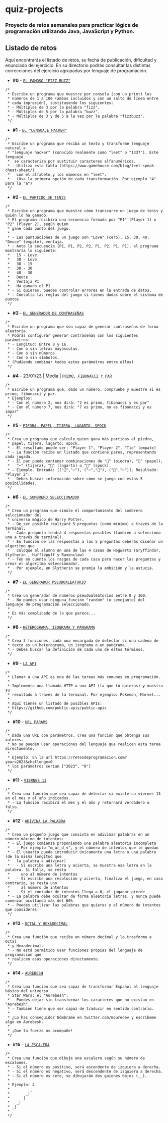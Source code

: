 # quiz-projects
### Proyecto de retos semanales para practicar lógica de programación utilizando Java, JavaScript y Python.

## Listado de retos

Aquí encontrarás el listado de retos, su fecha de publicación, dificultad y enunciado del ejercicio. En su directorio podrás consultar las distintas correcciones del ejercicio agrupadas por lenguaje de programación.

* **#0** - [`EL FAMOSO "FIZZ BUZZ"`](./Retos/Reto%20%230%20-%20FIZZ%20BUZZ)
```
/*
 * Escribe un programa que muestre por consola (con un print) los
 * números de 1 a 100 (ambos incluidos y con un salto de línea entre
 * cada impresión), sustituyendo los siguientes:
 * - Múltiplos de 3 por la palabra "fizz".
 * - Múltiplos de 5 por la palabra "buzz".
 * - Múltiplos de 3 y de 5 a la vez por la palabra "fizzbuzz".
 */
```
* **#1** - [`EL "LENGUAJE HACKER"`](./Retos/Reto%20%231%20-%20LENGUAJE%20HACKER)
```
/*
 * Escribe un programa que reciba un texto y transforme lenguaje natural a
 * "lenguaje hacker" (conocido realmente como "leet" o "1337"). Este lenguaje
 *  se caracteriza por sustituir caracteres alfanuméricos.
 * - Utiliza esta tabla (https://www.gamehouse.com/blog/leet-speak-cheat-sheet/) 
 *   con el alfabeto y los números en "leet".
 *   (Usa la primera opción de cada transformación. Por ejemplo "4" para la "a")
 */
```
* **#2** - [`EL PARTIDO DE TENIS`](./Retos/Reto%20%232%20-%20EL%20PARTIDO%20DE%20TENIS%20%5BMedia%5D)
```
/*
 * Escribe un programa que muestre cómo transcurre un juego de tenis y quién lo ha ganado.
 * El programa recibirá una secuencia formada por "P1" (Player 1) o "P2" (Player 2), según quien
 * gane cada punto del juego.
 * 
 * - Las puntuaciones de un juego son "Love" (cero), 15, 30, 40, "Deuce" (empate), ventaja.
 * - Ante la secuencia [P1, P1, P2, P2, P1, P2, P1, P1], el programa mostraría lo siguiente:
 *   15 - Love
 *   30 - Love
 *   30 - 15
 *   30 - 30
 *   40 - 30
 *   Deuce
 *   Ventaja P1
 *   Ha ganado el P1
 * - Si quieres, puedes controlar errores en la entrada de datos.   
 * - Consulta las reglas del juego si tienes dudas sobre el sistema de puntos.   
 */
```
* **#3** - [`EL GENERADOR DE CONTRASEÑAS`](./Retos/Reto%20%233%20-%20EL%20GENERADOR%20DE%20CONTRASEÑAS%20%5BMedia%5D)
```
/*
 * Escribe un programa que sea capaz de generar contraseñas de forma aleatoria.
 * Podrás configurar generar contraseñas con los siguientes parámetros:
 * - Longitud: Entre 8 y 16.
 * - Con o sin letras mayúsculas.
 * - Con o sin números.
 * - Con o sin símbolos.
 * (Pudiendo combinar todos estos parámetros entre ellos)
 */
```
* **#4** - 23/01/23 | Media | [`PRIMO, FIBONACCI Y PAR`](./Retos/Reto%20%234%20-%20PRIMO,%20FIBONACCI%20Y%20PAR%20%5BMedia%5D)
```
/*
 * Escribe un programa que, dado un número, compruebe y muestre si es primo, fibonacci y par.
 * Ejemplos:
 * - Con el número 2, nos dirá: "2 es primo, fibonacci y es par"
 * - Con el número 7, nos dirá: "7 es primo, no es fibonacci y es impar"
 */
```
* **#5** - [`PIEDRA, PAPEL, TIJERA, LAGARTO, SPOCK`](./Retos/Reto%20%236%20-%20PIEDRA,%20PAPEL,%20TIJERA,%20LAGARTO,%20SPOCK%20%5BMedia%5D)
```
/*
 * Crea un programa que calcule quien gana más partidas al piedra,
 * papel, tijera, lagarto, spock.
 * - El resultado puede ser: "Player 1", "Player 2", "Tie" (empate)
 * - La función recibe un listado que contiene pares, representando cada jugada.
 * - El par puede contener combinaciones de "🗿" (piedra), "📄" (papel),
 *   "✂️" (tijera), "🦎" (lagarto) o "🖖" (spock).
 * - Ejemplo. Entrada: [("🗿","✂️"), ("✂️","🗿"), ("📄","✂️")]. Resultado: "Player 2".
 * - Debes buscar información sobre cómo se juega con estas 5 posibilidades.
 */
```
* **#6** - [`EL SOMBRERO SELECCIONADOR`](./Retos/Reto%20%237%20-%20EL%20SOMBRERO%20SELECCIONADOR%20%5BMedia%5D)
```
/*
 * Crea un programa que simule el comportamiento del sombrero selccionador del
 * universo mágico de Harry Potter.
 * - De ser posible realizará 5 preguntas (como mínimo) a través de la terminal.
 * - Cada pregunta tendrá 4 respuestas posibles (también a selecciona una a través de terminal).
 * - En función de las respuestas a las 5 preguntas deberás diseñar un algoritmo que
 *   coloque al alumno en una de las 4 casas de Hogwarts (Gryffindor, Slytherin , Hufflepuff y Ravenclaw)
 * - Ten en cuenta los rasgos de cada casa para hacer las preguntas y crear el algoritmo seleccionador.
 *   Por ejemplo, en Slytherin se premia la ambición y la astucia.
 */
```
* **#7** - [`EL GENERADOR PSEUDOALEATORIO`](./Retos/Reto%20%238%20-%20EL%20GENERADOR%20PSEUDOALEATORIO%20%5BMedia%5D)

```
/*
 * Crea un generador de números pseudoaleatorios entre 0 y 100.
 * - No puedes usar ninguna función "random" (o semejante) del lenguaje de programación seleccionado.
 *
 * Es más complicado de lo que parece...
 */
```
* **#8** - [`HETEROGRAMA, ISOGRAMA Y PANGRAMA`](./Retos/Reto%20%239%20-%20HETEROGRAMA,%20ISOGRAMA%20Y%20PANGRAMA%20%5BFácil%5D)
```
/*
 * Crea 3 funciones, cada una encargada de detectar si una cadena de
 * texto es un heterograma, un isograma o un pangrama.
 * - Debes buscar la definición de cada uno de estos términos.
 */
```
* **#9** - [`LA API`](./Retos/Reto%20%2310%20-%20LA%20API%20%5BMedia%5D)
```
/*
 * Llamar a una API es una de las tareas más comunes en programación.
 *
 * Implementa una llamada HTTP a una API (la que tú quieras) y muestra su
 * resultado a través de la terminal. Por ejemplo: Pokémon, Marvel...
 *
 * Aquí tienes un listado de posibles APIs: 
 * https://github.com/public-apis/public-apis
 */
```
* **#10** - [`URL PARAMS`](./Retos/Reto%20%2311%20-%20URL%20PARAMS%20%5BFácil%5D)
```
/*
 * Dada una URL con parámetros, crea una función que obtenga sus valores.
 * No se pueden usar operaciones del lenguaje que realicen esta tarea directamente.
 *
 * Ejemplo: En la url https://retosdeprogramacion.com?year=2023&challenge=0
 * los parámetros serían ["2023", "0"]
 */
```
* **#11** - [`VIERNES 13`](./Retos/Reto%20%2312%20-%20VIERNES%2013%20%5BFácil%5D)
```
/*
 * Crea una función que sea capaz de detectar si existe un viernes 13 en el mes y el año indicados.
 * - La función recibirá el mes y el año y retornará verdadero o falso.
 */
```
* **#12** - [`ADIVINA LA PALABRA`](./Retos/Reto%20%2313%20-%20ADIVINA%20LA%20PALABRA%20%5BMedia%5D)
```
/*
 * Crea un pequeño juego que consista en adivinar palabras en un número máximo de intentos:
 * - El juego comienza proponiendo una palabra aleatoria incompleta
 *   - Por ejemplo "m_ur_d_v", y el número de intentos que le quedan
 * - El usuario puede introducir únicamente una letra o una palabra (de la misma longitud que
 *   la palabra a adivinar)
 *   - Si escribe una letra y acierta, se muestra esa letra en la palabra. Si falla, se resta
 *     uno al número de intentos
 *   - Si escribe una resolución y acierta, finaliza el juego, en caso contrario, se resta uno
 *     al número de intentos
 *   - Si el contador de intentos llega a 0, el jugador pierde
 * - La palabra debe ocultar de forma aleatoria letras, y nunca puede comenzar ocultando más del 60%
 * - Puedes utilizar las palabras que quieras y el número de intentos que consideres
 */
```
* **#13** - [`OCTAL Y HEXADECIMAL`](./Retos/Reto%20%2314%20-%20OCTAL%20Y%20HEXADECIMAL%20%5BFácil%5D)
```
/*
 * Crea una función que reciba un número decimal y lo trasforme a Octal
 * y Hexadecimal.
 * - No está permitido usar funciones propias del lenguaje de programación que
 * realicen esas operaciones directamente.
 */
```
* **#14** - [`AUREBESH`](./Retos/Reto%20%2315%20-%20AUREBESH%20%5BFácil%5D)
```
/*
 * Crea una función que sea capaz de transformar Español al lenguaje básico del universo
 * Star Wars: el "Aurebesh".
 * - Puedes dejar sin transformar los caracteres que no existan en "Aurebesh".
 * - También tiene que ser capaz de traducir en sentido contrario.
 *  
 * ¿Lo has conseguido? Nómbrame en twitter.com/mouredev y escríbeme algo en Aurebesh.
 *
 * ¡Que la fuerza os acompañe!
 */
```
* **#15** - [`LA ESCALERA`](./Retos/Reto%20%2316%20-%20LA%20ESCALERA%20%5BMedia%5D)
```
/*
 * Crea una función que dibuje una escalera según su número de escalones.
 * - Si el número es positivo, será ascendente de izquiera a derecha.
 * - Si el número es negativo, será descendente de izquiera a derecha.
 * - Si el número es cero, se dibujarán dos guiones bajos (__).
 * 
 * Ejemplo: 4
 *         _
 *       _|       
 *     _|
 *   _|
 * _|
 * 
 */
```
